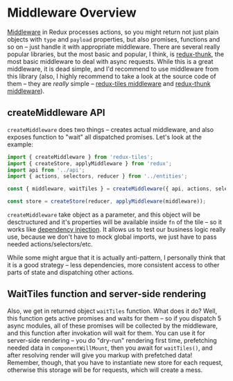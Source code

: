 # Middleware Overview

[Middleware](http://redux.js.org/docs/advanced/Middleware.html) in Redux processes actions, so you might return not just plain objects with `type` and `payload` properties, but also promises, functions and so on – just handle it with appropriate middleware. There are several really popular libraries, but the most basic and popular, I think, is [redux-thunk](https://github.com/gaearon/redux-thunk), the most basic middleware to deal with async requests. While this is a great middleware, it is dead simple, and I'd recommend to use middleware from this library (also, I highly recommend to take a look at the source code of them – they are _really_ simple – [redux-tiles middleware](https://github.com/Bloomca/redux-tiles/blob/master/src/middleware.ts) and [redux-thunk middleware](https://github.com/gaearon/redux-thunk/blob/master/src/index.js)).

## createMiddleware API

`createMiddleware` does two things – creates actual middleware, and also exposes function to "wait" all dispatched promises. Let's look at the example:

```javascript
import { createMiddleware } from 'redux-tiles';
import { createStore, applyMiddleware } from 'redux';
import api from '../api';
import { actions, selectors, reducer } from '../entities';

const { middleware, waitTiles } = createMiddleware({ api, actions, selectors });

const store = createStore(reducer, applyMiddleware(middleware));
```

`createMiddleware` take object as a parameter, and this object will be desctructured and it's properties will be available inside `fn` of the tile – so it works like [dependency injection](https://en.wikipedia.org/wiki/Dependency_injection). It allows us to test our business logic really use, because we don't have to mock global imports, we just have to pass needed actions/selectors/etc.

While some might argue that it is actually anti-pattern, I personally think that it is a good strategy – less dependencies, more consistent access to other parts of state and dispatching other actions.

## WaitTiles function and server-side rendering

Also, we get in returned object `waitTiles` function. What does it do? Well, this function gets active promises and waits for them – so if you dispatch 5 async modules, all of these promises will be collected by the middleware, and this function after invokation will wait for them. You can use it for server-side rendering – you do "dry-run" rendering first time, prefetching needed data in `componentWillMount`, then you await for `waitTiles()`, and after resolving render will give you markup with prefetched data!
Remember, though, that you have to instantiate new store for each request, otherwise this storage will be for requests, which will create a mess.